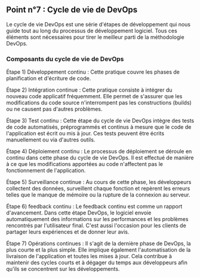 
## Point n°7 : Cycle de vie de DevOps 

Le cycle de vie DevOps est une série d'étapes de développement qui nous guide tout au long du processus de développement logiciel. Tous ces éléments sont nécessaires pour tirer le meilleur parti de la méthodologie DevOps.

### Composants du cycle de vie de DevOps 

Étape 1) Développement continu :
Cette pratique couvre les phases de planification et d'écriture de code.

Étape 2) Intégration continue :
Cette pratique consiste à intégrer du nouveau code applicatif fréquemment. Elle permet de s'assurer que les modifications du code source n'interrompent pas les constructions (builds) ou ne causent pas d'autres problèmes.

Étape 3) Test continu :
Cette étape du cycle de vie DevOps intègre des tests de code automatisés, préprogrammés et continus à mesure que le code de l'application est écrit ou mis à jour. Ces tests peuvent être écrits manuellement ou via d'autres outils.

Étape 4) Déploiement continu :
Le processus de déploiement se déroule en continu dans cette phase du cycle de vie DevOps. Il est effectué de manière à ce que les modifications apportées au code n'affectent pas le fonctionnement de l'application.

Étape 5) Surveillance continue :
Au cours de cette phase, les développeurs collectent des données, surveillent chaque fonction et repèrent les erreurs telles que le manque de mémoire ou la rupture de la connexion au serveur.

Étape 6) feedback continu :
Le feedback continu est comme un rapport d'avancement. Dans cette étape DevOps, le logiciel envoie automatiquement des informations sur les performances et les problèmes rencontrés par l'utilisateur final. C'est aussi l'occasion pour les clients de partager leurs expériences et de donner leur avis.

Étape 7) Opérations continues :
Il s'agit de la dernière phase de DevOps, la plus courte et la plus simple. Elle implique également l'automatisation de la livraison de l'application et toutes les mises à jour. Cela contribue à maintenir des cycles courts et à dégager du temps aux développeurs afin qu'ils se concentrent sur les développements.

